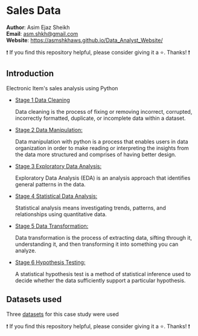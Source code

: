 # Sales Data

**Author**: Asim Ejaz Sheikh <br />
**Email**: asm.shkh@gmail.com <br />
**Website**: https://asmshkhaws.github.io/Data_Analyst_Website/ <br />

:exclamation: If you find this repository helpful, please consider giving it a :star:. Thanks! :exclamation:

## Introduction
Electronic Item's sales analysis using Python

* [Stage 1 Data Cleaning](Stage_1_Data_Cleaning.md)

  Data cleaning is the process of fixing or removing incorrect, corrupted, incorrectly formatted, duplicate, or incomplete data within a dataset.
  
* [Stage 2 Data Manipulation:](STAGE_2_Data_Manipulation.md)

   Data manipulation with python is a process that enables users in data organization in order to make reading or interpreting the insights from the data more structured and comprises of having better design.
  
* [Stage 3 Exploratory Data Analysis:](STAGE_3_Exploratory_Data_Analysis.md)

  Exploratory Data Analysis (EDA) is an analysis approach that identifies general patterns in the data.
  
* [Stage 4 Statistical Data Analysis:](STAGE_4_STATISTICAL_DATA_ANALYSIS.md)

  Statistical analysis means investigating trends, patterns, and relationships using quantitative data.
  
* [Stage 5 Data Transformation:](STAGE_5_DATA_TRANSFORMATION.md)

  Data transformation is the process of extracting data, sifting through it, understanding it, and then transforming it into something you can analyze.
  
* [Stage 6 Hypothesis Testing:](STAGE_6_HYPOTHESIS_TESTING.md)

  A statistical hypothesis test is a method of statistical inference used to decide whether the data sufficiently support a particular hypothesis.

## Datasets used
Three [datasets](Dataset) for this case study were used


:exclamation: If you find this repository helpful, please consider giving it a :star:. Thanks! :exclamation:
